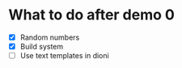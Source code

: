 # What to do after demo 0
- [x] Random numbers
- [x] Build system
- [ ] Use text templates in dioni
